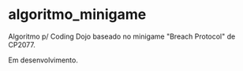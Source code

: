 # algoritmo_minigame
Algoritmo p/ Coding Dojo baseado no minigame "Breach Protocol" de CP2077.

Em desenvolvimento.
